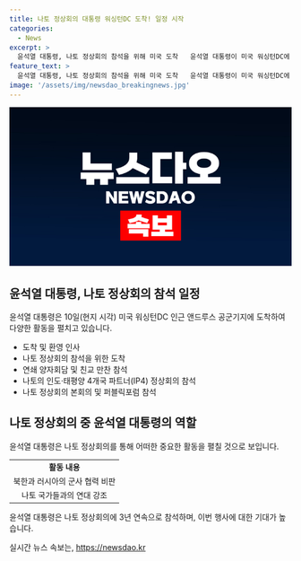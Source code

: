 ```yaml
---
title: 나토 정상회의 대통령 워싱턴DC 도착! 일정 시작
categories:
  - News
excerpt: >
  윤석열 대통령, 나토 정상회의 참석을 위해 미국 도착   윤석열 대통령이 미국 워싱턴DC에 도착해 나토 정상회의 참석을 위한 일정을 시작했습니다. 독일, 캐나다, 네덜란드, 스웨덴, 체코, 핀란드, 일본 등 다수의 정상들과의 양자회담과 조 바이든 대통령 주최 친교 만찬에 참석할 예정이며, 나토의 인도·태평양 4개국 파트너 정상회의에도 참석할 예정입니다. 또한, 나토와 미국·유럽의 5개 싱크탱크가 공동 주최하는 나토 퍼블릭포럼에도 연사로 참석할 예정이며, 북한과 러시아의 군사 협력을 비판하고 나토 국가들과의 연대를 강조할 것으로 보입니다.
feature_text: >
  윤석열 대통령, 나토 정상회의 참석을 위해 미국 도착   윤석열 대통령이 미국 워싱턴DC에 도착해 나토 정상회의 참석을 위한 일정을 시작했습니다. 독일, 캐나다, 네덜란드, 스웨덴, 체코, 핀란드, 일본 등 다수의 정상들과의 양자회담과 조 바이든 대통령 주최 친교 만찬에 참석할 예정이며, 나토의 인도·태평양 4개국 파트너 정상회의에도 참석할 예정입니다. 또한, 나토와 미국·유럽의 5개 싱크탱크가 공동 주최하는 나토 퍼블릭포럼에도 연사로 참석할 예정이며, 북한과 러시아의 군사 협력을 비판하고 나토 국가들과의 연대를 강조할 것으로 보입니다.
image: '/assets/img/newsdao_breakingnews.jpg'
---
```


<p><img src="/assets/img/newsdao_breakingnews.jpg" alt="flaretime 속보" /></p>

<h2 data-ke-size="size26">윤석열 대통령, 나토 정상회의 참석 일정</h2>

<p data-ke-size="size16">윤석열 대통령은 10일(현지 시각) 미국 워싱턴DC 인근 앤드루스 공군기지에 도착하여 다양한 활동을 펼치고 있습니다.</p>

<ul>
  <li>도착 및 환영 인사</li>
  <li>나토 정상회의 참석을 위한 도착</li>
  <li>연쇄 양자회담 및 친교 만찬 참석</li>
  <li>나토의 인도·태평양 4개국 파트너(IP4) 정상회의 참석</li>
  <li>나토 정상회의 본회의 및 퍼블릭포럼 참석</li>
</ul>

<h2 data-ke-size="size26">나토 정상회의 중 윤석열 대통령의 역할</h2>

<p data-ke-size="size16">윤석열 대통령은 나토 정상회의를 통해 어떠한 중요한 활동을 펼칠 것으로 보입니다.</p>

<table>
  <tr>
    <td style="text-align: center; height: 17px;"><b>활동 내용</b></td>
  </tr>
  <tr>
    <td style="text-align: center; height: 17px;">북한과 러시아의 군사 협력 비판</td>
  </tr>
  <tr>
    <td style="text-align: center; height: 17px;">나토 국가들과의 연대 강조</td>
  </tr>
</table>

<p data-ke-size="size16">윤석열 대통령은 나토 정상회의에 3년 연속으로 참석하며, 이번 행사에 대한 기대가 높습니다.</p>
실시간 뉴스 속보는, <a href="https://newsdao.kr" rel="dofollow">https://newsdao.kr</a>


